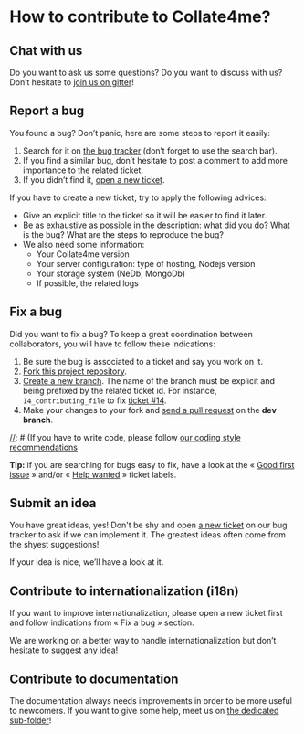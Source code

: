 # How to contribute to Collate4me?

## Chat with us

Do you want to ask us some questions? Do you want to discuss with us?
Don’t hesitate to [join us on gitter][chat-link]!


## Report a bug

You found a bug? Don’t panic, here are some steps to report it easily:

1. Search for it on [the bug tracker][bug-tracker] (don’t forget to use the search bar).
2. If you find a similar bug, don’t hesitate to post a comment to add more importance to the related ticket.
3. If you didn’t find it, [open a new ticket][new-ticket].

If you have to create a new ticket, try to apply the following advices:

- Give an explicit title to the ticket so it will be easier to find it later.
- Be as exhaustive as possible in the description: what did you do? What is the bug? What are the steps to reproduce the bug?
- We also need some information:
    + Your Collate4me version
    + Your server configuration: type of hosting, Nodejs version
    + Your storage system (NeDb, MongoDb)
    + If possible, the related logs

## Fix a bug

Did you want to fix a bug? To keep a great coordination between collaborators, you will have to follow these indications:

1. Be sure the bug is associated to a ticket and say you work on it.
2. [Fork this project repository][fork-repo].
3. [Create a new branch][create-branch]. The name of the branch must be explicit and being prefixed by the related ticket id. For instance, `14_contributing_file` to fix [ticket #14][ticket-14].
4. Make your changes to your fork and [send a pull request][pull-request] on the **dev branch**.

[//]: # (If you have to write code, please follow [our coding style recommendations](https://freshrss.github.io/FreshRSS/en/developers/01_First_steps.html)

**Tip:** if you are searching for bugs easy to fix, have a look at the « [Good first issue][good-first-issue] » and/or « [Help wanted][help-wanted] » ticket labels.

## Submit an idea

You have great ideas, yes! Don't be shy and open [a new ticket][new-ticket] on our bug tracker to ask if we can implement it. The greatest ideas often come from the shyest suggestions!

If your idea is nice, we’ll have a look at it.

## Contribute to internationalization (i18n)

If you want to improve internationalization, please open a new ticket first and follow indications from « Fix a bug » section.

[//]: # (Translations are present in the subdirectories of `./app/i18n/`)

We are working on a better way to handle internationalization but don’t hesitate to suggest any idea!

## Contribute to documentation

The documentation always needs improvements in order to be more useful to newcomers. If you want to give some help, meet us on [the dedicated sub-folder][docs]!

[chat-link]: https://gitter.im/web-trails/Lobby
[bug-tracker]: https://github.com/mehtankush/web-trails/issues
[new-ticket]: https://github.com/mehtankush/web-trails/issues/new
[fork-repo]: https://help.github.com/articles/fork-a-repo/
[create-branch]: https://help.github.com/articles/creating-and-deleting-branches-within-your-repository/
[ticket-14]: (https://github.com/mehtankush/web-trails/issues/14)
[pull-request]: https://help.github.com/articles/using-pull-requests/
[good-first-issue]: https://github.com/mehtankush/web-trails/issues?q=label%3A%22good+first+issue+%3Ababy%3A%22
[help-wanted]: https://github.com/mehtankush/web-trails/issues?q=label%3A%22help+wanted+%3Aoctocat%3A%22
[docs]: https://github.com/mehtankush/web-trails/tree/master/docs